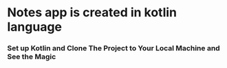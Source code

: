 # Notes app is created in kotlin language

### Set up Kotlin and Clone The Project to Your Local Machine and See the Magic
